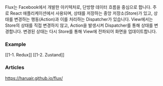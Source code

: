 Flux는 Facebook에서 개발한 아키텍처로, 단방향 데이터 흐름을 중심으로 합니다. 주로 React 애플리케이션에서 사용되며, 상태를 저장하는 중앙 저장소(Store)가 있고, 상태를 변경하는 행동(Action)과 이를 처리하는 Dispatcher가 있습니다. View에서는 Store의 상태를 직접 변경하지 않고, Action을 발생시켜 Dispatcher를 통해 상태를 변경합니다. 변경된 상태는 다시 Store를 통해 View에 전파되어 화면을 업데이트합니다.


### Example

[[1-1. Redux]]
[[1-2. Zustand]]

### Articles

https://haruair.github.io/flux/